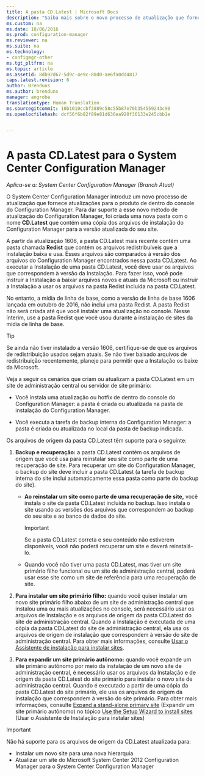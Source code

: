 ```yaml
---
title: A pasta CD.Latest | Microsoft Docs
description: "Saiba mais sobre o novo processo de atualização que fornece atualizações para o produto de dentro do console do Configuration Manager."
ms.custom: na
ms.date: 10/06/2016
ms.prod: configuration-manager
ms.reviewer: na
ms.suite: na
ms.technology:
- configmgr-other
ms.tgt_pltfrm: na
ms.topic: article
ms.assetid: 8db92d67-5d9c-4e9c-80d0-ae6fa0dd4817
caps.latest.revision: 6
author: Brenduns
ms.author: brenduns
manager: angrobe
translationtype: Human Translation
ms.sourcegitcommit: 10b1010ccbf3889c58c55b87e70b354559243c90
ms.openlocfilehash: dcf56f6b82f89e81d636ea920f36133e245cbb1e


---
```

# <a name="the-cdlatest-folder-for-system-center-configuration-manager"></a>A pasta CD.Latest para o System Center Configuration Manager

*Aplica-se a: System Center Configuration Manager (Branch Atual)*

O System Center Configuration Manager introduz um novo processo de atualização que fornece atualizações para o produto de dentro do console do Configuration Manager. Para dar suporte a esse novo método de atualização do Configuration Manager, foi criada uma nova pasta com o nome **CD.Latest** que contém uma cópia dos arquivos de instalação do Configuration Manager para a versão atualizada do seu site.  

A partir da atualização 1606, a pasta CD.Latest mais recente contém uma pasta chamada **Redist** que contém os arquivos redistribuíveis que a instalação baixa e usa. Esses arquivos são comparados à versão dos arquivos do Configuration Manager encontrados nessa pasta CD.Latest. Ao executar a Instalação de uma pasta CD.Latest, você deve usar os arquivos que correspondem à versão da Instalação. Para fazer isso, você pode instruir a Instalação a baixar arquivos novos e atuais da Microsoft ou instruir a Instalação a usar os arquivos na pasta Redist incluída na pasta CD.Latest.

No entanto, a mídia de linha de base, como a versão de linha de base 1606 lançada em outubro de 2016, não inclui uma pasta Redist. A pasta Redist não será criada até que você instalar uma atualização no console. Nesse ínterim, use a pasta Redist que você usou durante a instalação de sites da mídia de linha de base.  

> [!TIP]
> Se ainda não tiver instalado a versão 1606, certifique-se de que os arquivos de redistribuição usados sejam atuais. Se não tiver baixado arquivos de redistribuição recentemente, planeje para permitir que a Instalação os baixe da Microsoft.   

 Veja a seguir os cenários que criam ou atualizam a pasta CD.Latest em um site de administração central ou servidor de site primário:  

-   Você instala uma atualização ou hotfix de dentro do console do Configuration Manager: a pasta é criada ou atualizada na pasta de instalação do Configuration Manager.  

-   Você executa a tarefa de backup interna do Configuration Manager: a pasta é criada ou atualizada no local da pasta de backup indicada.  

Os arquivos de origem da pasta CD.Latest têm suporte para o seguinte:  

1.  **Backup e recuperação:** a pasta CD.Latest contém os arquivos de origem que você usa para reinstalar seu site como parte de uma recuperação de site. Para recuperar um site do Configuration Manager, o backup do site deve incluir a pasta CD.Latest (a tarefa de backup interna do site inclui automaticamente essa pasta como parte do backup do site).  

    -   **Ao reinstalar um site como parte de uma recuperação de site,** você instala o site da pasta CD.Latest incluída no backup. Isso instala o site usando as versões dos arquivos que correspondem ao backup do seu site e ao banco de dados do site.  

        > [!IMPORTANT]  
        >  Se a pasta CD.Latest correta e seu conteúdo não estiverem disponíveis, você não poderá recuperar um site e deverá reinstalá-lo.  

    -   Quando você não tiver uma pasta CD.Latest, mas tiver um site primário filho funcional ou um site de administração central, poderá usar esse site como um site de referência para uma recuperação de site.  

2.  **Para instalar um site primário filho:** quando você quiser instalar um novo site primário filho abaixo de um site de administração central que instalou uma ou mais atualizações no console, será necessário usar os arquivos de Instalação e os arquivos de origem da pasta CD.Latest do site de administração central. Quando a Instalação é executada de uma cópia da pasta CD.Latest do site de administração central, ela usa os arquivos de origem de instalação que correspondem à versão do site de administração central. Para obter mais informações, consulte [Usar o Assistente de instalação para instalar sites](../../../core/servers/deploy/install/use-the-setup-wizard-to-install-sites.md).  

3.  **Para expandir um site primário autônomo:** quando você expande um site primário autônomo por meio da instalação de um novo site de administração central, é necessário usar os arquivos da Instalação e de origem da pasta CD.Latest do site primário para instalar o novo site de administração central. Quando é executado a partir de uma cópia da pasta CD.Latest do site primário, ele usa os arquivos de origem da instalação que correspondem à versão do site primário. Para obter mais informações, consulte [Expand a stand-alone primary site](../../../core/servers/deploy/install/use-the-setup-wizard-to-install-sites.md#bkmk_expand) (Expandir um site primário autônomo) no tópico [Use the Setup Wizard to install sites](../../../core/servers/deploy/install/use-the-setup-wizard-to-install-sites.md) (Usar o Assistente de Instalação para instalar sites)

> [!IMPORTANT]  
>  Não há suporte para os arquivos de origem da CD.Latest atualizada para:  
>   
>  -   Instalar um novo site para uma nova hierarquia  
>  -   Atualizar um site do Microsoft System Center 2012 Configuration Manager para o System Center Configuration Manager



<!--HONumber=Dec16_HO3-->


